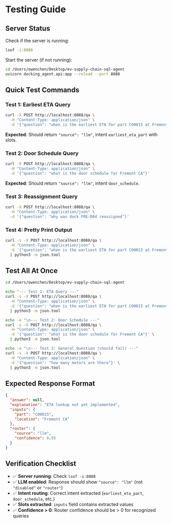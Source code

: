 # Testing Guide

## Server Status

Check if the server is running:
```bash
lsof -i:8088
```

Start the server (if not running):
```bash
cd /Users/owenchen/Desktop/ev-supply-chain-sql-agent
uvicorn docking_agent.api:app --reload --port 8088
```

## Quick Test Commands

### Test 1: Earliest ETA Query
```bash
curl -X POST http://localhost:8088/qa \
  -H "Content-Type: application/json" \
  -d '{"question": "when is the earliest ETA for part C00015 at Fremont CA"}'
```

**Expected**: Should return `"source": "llm"`, intent `earliest_eta_part` with slots.

### Test 2: Door Schedule Query
```bash
curl -X POST http://localhost:8088/qa \
  -H "Content-Type: application/json" \
  -d '{"question": "what is the door schedule for Fremont CA"}'
```

**Expected**: Should return `"source": "llm"`, intent `door_schedule`.

### Test 3: Reassignment Query
```bash
curl -X POST http://localhost:8088/qa \
  -H "Content-Type: application/json" \
  -d '{"question": "why was dock FRE-D04 reassigned"}'
```

### Test 4: Pretty Print Output
```bash
curl -s -X POST http://localhost:8088/qa \
  -H "Content-Type: application/json" \
  -d '{"question": "when is the earliest ETA for part C00015 at Fremont CA"}' \
  | python3 -m json.tool
```

## Test All At Once

```bash
cd /Users/owenchen/Desktop/ev-supply-chain-sql-agent

echo "--- Test 1: ETA Query ---"
curl -s -X POST http://localhost:8088/qa \
  -H "Content-Type: application/json" \
  -d '{"question": "when is the earliest ETA for part C00015 at Fremont CA"}' \
  | python3 -m json.tool

echo -e "\n--- Test 2: Door Schedule ---"
curl -s -X POST http://localhost:8088/qa \
  -H "Content-Type: application/json" \
  -d '{"question": "what is the door schedule for Fremont CA"}' \
  | python3 -m json.tool

echo -e "\n--- Test 3: General Question (should fail) ---"
curl -s -X POST http://localhost:8088/qa \
  -H "Content-Type: application/json" \
  -d '{"question": "how many motors are there"}' \
  | python3 -m json.tool
```

## Expected Response Format

```json
{
  "answer": null,
  "explanation": "ETA lookup not yet implemented",
  "inputs": {
    "part": "C00015",
    "location": "Fremont CA"
  },
  "router": {
    "source": "llm",
    "confidence": 0.95
  }
}
```

## Verification Checklist

- ✅ **Server running**: Check `lsof -i:8088`
- ✅ **LLM enabled**: Response should show `"source": "llm"` (not `"disabled"` or `"router"`)
- ✅ **Intent routing**: Correct intent extracted (`earliest_eta_part`, `door_schedule`, etc.)
- ✅ **Slots extracted**: `inputs` field contains extracted values
- ✅ **Confidence > 0**: Router confidence should be > 0 for recognized queries

